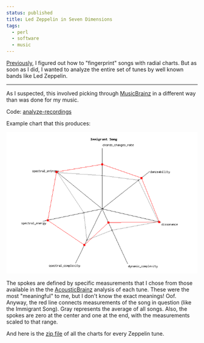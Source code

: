 ```yaml
---                                                                                                                                                                          
status: published
title: Led Zeppelin in Seven Dimensions
tags:
  - perl
  - software
  - music
---
```


[Previously](https://ology.github.io/2022/01/20/musical-fingerprints-with-radial-bar-charts/), I figured out how to "fingerprint" songs with radial charts.  But as soon as I did, I wanted to analyze the entire set of tunes by well known bands like Led Zeppelin.

---

As I suspected, this involved picking through [MusicBrainz](https://musicbrainz.org/) in a different way than was done for my music.

Code: [analyze-recordings](https://github.com/ology/Music/blob/master/analyze-recordings)

Example chart that this produces:

![Immigrant Song](Immigrant-Song.png)

The spokes are defined by specific measurements that I chose from those available in the the [AcousticBrainz](https://acousticbrainz.org/) analysis of each tune.  These were the most "meaningful" to me, but I don't know the exact meanings!  Oof.  Anyway, the red line connects measurements of the song in question (like the Immigrant Song). Gray represents the average of all songs.  Also, the spokes are zero at the center and one at the end, with the measurements scaled to that range.

And here is the [zip file](Led-Zeppelin-Charts.zip) of all the charts for every Zeppelin tune.
